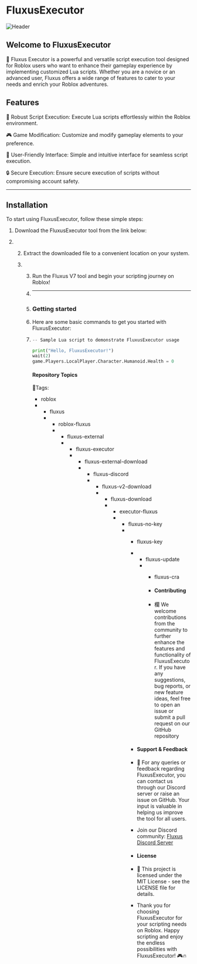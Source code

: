 # FluxusExecutor
![Header](https://github.com/user-attachments/assets/f67b103f-4cfc-4d97-9719-370fe4ecd99f)

## Welcome to FluxusExecutor
🚀 Fluxus Executor is a powerful and versatile script execution tool designed for Roblox users who want to enhance their gameplay experience by implementing customized Lua scripts. Whether you are a novice or an advanced user, Fluxus offers a wide range of features to cater to your needs and enrich your Roblox adventures.
## Features
🌟 Robust Script Execution: Execute Lua scripts effortlessly within the Roblox environment.

🎮 Game Modification: Customize and modify gameplay elements to your preference.

🔧 User-Friendly Interface: Simple and intuitive interface for seamless script execution.

🔒 Secure Execution: Ensure secure execution of scripts without compromising account safety.
***

## Installation
To start using FluxusExecutor, follow these simple steps:

1.  Download the FluxusExecutor tool from the link below:

2.  2.  Extract the downloaded file to a convenient location on your system.
  
    3.  3.  Run the Fluxus V7 tool and begin your scripting journey on Roblox!
        4.  ***
      
        5.  ### Getting started
        6.  Here are some basic commands to get you started with FluxusExecutor:
        7.  ```python
            -- Sample Lua script to demonstrate FluxusExecutor usage

            print("Hello, FluxusExecutor!")
            wait(2)
            game.Players.LocalPlayer.Character.Humanoid.Health = 0
            ```

            #### Repository Topics
            🔖Tags:

            -  roblox
            -  -  fluxus
               -  -  roblox-fluxus
                  -  -  fluxus-external
                     -  -  fluxus-executor
                        -  -  fluxus-external-download
                           -  -  fluxus-discord
                              -  -  fluxus-v2-download
                                 -  -  fluxus-download
                                    -  -  executor-fluxus
                                       -  -  fluxus-no-key
                                          -  -  fluxus-key
                                             -  -  fluxus-update
                                                -  -  fluxus-cra
                                                 
                                                   -  #### Contributing
                                                   -  欄 We welcome contributions from the community to further enhance the features and functionality of FluxusExecutor. If you have any suggestions, bug reports, or new feature ideas, feel free to open an issue or submit a pull request on our GitHub repository
                                                 
                                             -  #### Support & Feedback
                                             -  📧 For any queries or feedback regarding FluxusExecutor, you can contact us through our Discord server or raise an issue on GitHub. Your input is valuable in helping us improve the tool for all users.
                                           
                                             -  Join our Discord community: [Fluxus Discord Server](https://discord.gg/fluxuscommunity)
                                           
                                             -  #### License
                                             -  📝 This project is licensed under the MIT License - see the LICENSE file for details.
                                             -  Thank you for choosing FluxusExecutor for your scripting needs on Roblox. Happy scripting and enjoy the endless possibilities with FluxusExecutor! 🎮🔥
